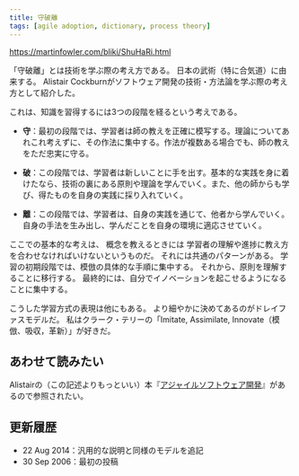 ```yaml
---
title: 守破離
tags: [agile adoption, dictionary, process theory]
---
```


https://martinfowler.com/bliki/ShuHaRi.html



「守破離」とは技術を学ぶ際の考え方である。
日本の武術（特に合気道）に由来する。
Alistair Cockburnがソフトウェア開発の技術・方法論を学ぶ際の考え方として紹介した。



これは、知識を習得するには3つの段階を経るという考えである。



* **守**：最初の段階では、学習者は師の教えを正確に模写する。理論についてあれこれ考えずに、その作法に集中する。作法が複数ある場合でも、師の教えをただ忠実に守る。



* **破**：この段階では、学習者は新しいことに手を出す。基本的な実践を身に着けたなら、技術の裏にある原則や理論を学んでいく。また、他の師からも学び、得たものを自身の実践に採り入れていく。



* **離**：この段階では、学習者は、自身の実践を通じて、他者から学んでいく。自身の手法を生み出し、学んだことを自身の環境に適応させていく。

ここでの基本的な考えは、
概念を教えるときには
学習者の理解や進捗に教え方を合わせなければいけないというものだ。
それには共通のパターンがある。
学習の初期段階では、模倣の具体的な手順に集中する。
それから、原則を理解することに移行する。
最終的には、自分でイノベーションを起こせるようになることに集中する。


こうした学習方式の表現は他にもある。
より細やかに決めてあるのがドレイファスモデルだ。
私はクラーク・テリーの「Imitate, Assimilate, Innovate（模倣、吸収，革新）」が好きだ。

## あわせて読みたい

Alistairの（この記述よりもっといい）本『[アジャイルソフトウェア開発](http://www.amazon.co.jp/dp/4894715791)』があるので参照されたい。

## 更新履歴

* 22 Aug 2014：汎用的な説明と同様のモデルを追記
* 30 Sep 2006：最初の投稿




